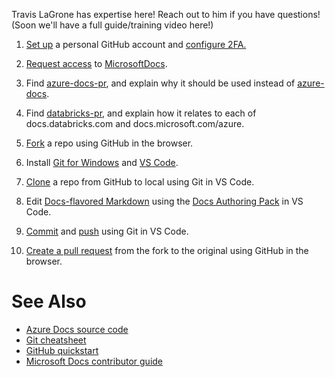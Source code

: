 <!--region Link Reference Definitions-->

[Azure Docs]: <https://docs.microsoft.com/azure>
[azure-docs]: <https://github.com/MicrosoftDocs/azure-docs>
[azure-docs-pr]: <https://github.com/MicrosoftDocs/azure-docs-pr>
[CommonMark]: <https://commonmark.org>
[Databricks Docs]: <https://docs.databricks.com>
[databricks-pr]: <https://github.com/MicrosoftDocs/databricks-pr>
[Docs Authoring Pack]: <https://docs.microsoft.com/en-us/contribute/how-to-write-docs-auth-pack>
[Docs-flavored Markdown]: <https://docs.microsoft.com/en-us/contribute/markdown-reference>
[Git]: <https://git-scm.com>
[Git Docs]: <https://git-scm.com/doc>
[Git for Windows]: <https://git-scm.com/download/win>
[GitHub]: <https://github.com>
[GitHub Docs]: <https://help.github.com>
[GitHub-flavored Markdown]: <https://help.github.com/en/github/writing-on-github/basic-writing-and-formatting-syntax>
[MarkDig]: <https://github.com/lunet-io/markdig#markdig---->
[Markdown]: <https://guides.github.com/features/mastering-markdown>
[Microsoft Docs]: <https://docs.microsoft.com>
[Microsoft Docs contributor guide]: <https://docs.microsoft.com/contribute>
[Microsoft GitHub]: <https://repos.opensource.microsoft.com>
[Microsoft Open Source]: <https://opensource.microsoft.com>
[MicrosoftDocs]: <https://github.com/MicrosoftDocs>
[VS Code]: <https://code.visualstudio.com>
[VS Code Docs]: <https://code.visualstudio.com/docs>

<!--endregion-->

Travis LaGrone has expertise here! Reach out to him if you have questions!
(Soon we'll have a full guide/training video here!)

1. [Set up](https://docs.microsoft.com/en-us/contribute/get-started-setup-github) a personal GitHub account and [configure 2FA.](https://help.github.com/en/github/authenticating-to-github/configuring-two-factor-authentication)
2. [Request access](https://repos.opensource.microsoft.com/) to [MicrosoftDocs].
3. Find [azure-docs-pr], and explain why it should be used instead of [azure-docs].
4. Find [databricks-pr], and explain how it relates to each of docs.databricks.com and docs.microsoft.com/azure.
	
5. [Fork](https://guides.github.com/activities/forking/) a repo using GitHub in the browser.
6. Install [Git for Windows] and [VS Code].
7. [Clone](https://code.visualstudio.com/docs/editor/versioncontrol#_cloning-a-repository) a repo from GitHub to local using Git in VS Code.
8. Edit [Docs-flavored Markdown] using the [Docs Authoring Pack] in VS Code.
9. [Commit](https://code.visualstudio.com/docs/editor/versioncontrol#_commit) and [push](https://code.visualstudio.com/docs/editor/versioncontrol#_remotes) using Git in VS Code.
10. [Create a pull request](https://help.github.com/en/github/collaborating-with-issues-and-pull-requests/creating-a-pull-request) from the fork to the original using GitHub in the browser.

# See Also

- [Azure Docs source code][azure-docs-pr]
- [Git cheatsheet](https://github.github.com/training-kit/downloads/github-git-cheat-sheet)
- [GitHub quickstart](https://help.github.com/en/github/getting-started-with-github/quickstart)
- [Microsoft Docs contributor guide]
